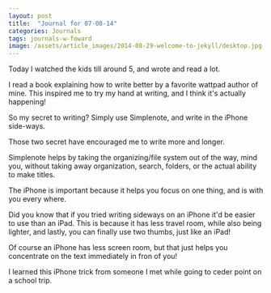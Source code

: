 ```yaml
---
layout: post
title:  "Journal for 07-08-14"
categories: Journals
tags: journals-w-foward
image: /assets/article_images/2014-08-29-welcome-to-jekyll/desktop.jpg
---
```




Today I watched the kids till around 5, and wrote and read a lot.

I read a book explaining how to write better by a favorite wattpad author of mine. This inspired me to try my hand at writing, and I think it's actually happening!

So my secret to writing? Simply use Simplenote, and write in the iPhone side-ways.

Those two secret have encouraged me to write more and longer.

Simplenote helps by taking the organizing/file system out of the way, mind you, without taking away organization, search, folders, or the actual ability to make titles.

The iPhone is important because it helps you focus on one thing, and is with you every where. 

Did you know that if you tried writing sideways on an iPhone it'd be easier to use than an iPad. This is because it has less travel room, while also being lighter, and lastly, you can finally use two thumbs, just like an iPad!

Of course an iPhone has less screen room, but that just helps you concentrate on the text immediately in fron of you! 

I learned this iPhone trick from someone I met while going to ceder point on a school trip.